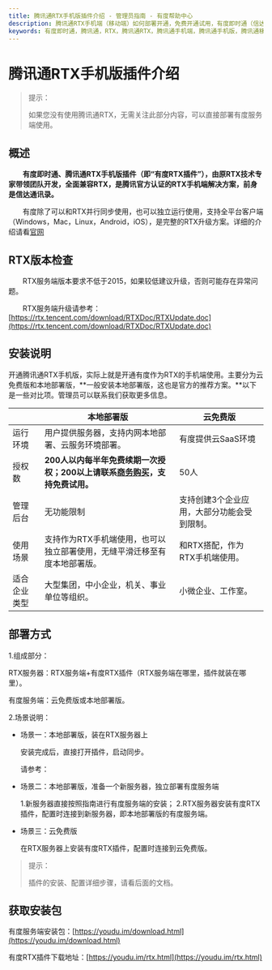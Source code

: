 ```yaml
---
title: 腾讯通RTX手机版插件介绍 - 管理员指南 - 有度帮助中心
description: 腾讯通RTX手机端（移动端）如何部署开通，免费开通试用，有度即时通（信达通讯录）实现RTX手机端，腾讯通RTX也可以全面升级至有度即时通。
keywords: 有度即时通，腾讯通，RTX，腾讯通RTX，腾讯通手机端，腾讯通手机版，腾讯通移动端，RTX手机端，RTX移动端，RTX手机端，信达通讯录，有度手机端，有度移动端
---
```


# 腾讯通RTX手机版插件介绍

> 提示：
>
> 如果您没有使用腾讯通RTX，无需关注此部分内容，可以直接部署有度服务端使用。

## 概述

　　**有度即时通、腾讯通RTX手机版插件（即“有度RTX插件”），由原RTX技术专家带领团队开发，全面兼容RTX，是腾讯官方认证的RTX手机端解决方案，前身是信达通讯录。**

　　有度除了可以和RTX并行同步使用，也可以独立运行使用，支持全平台客户端（Windows，Mac，Linux，Android，iOS），是完整的RTX升级方案。详细的介绍请看[官网](https://youdu.im)

## RTX版本检查

　　RTX服务端版本要求不低于2015，如果较低建议升级，否则可能存在异常问题。

　　RTX服务端升级请参考：[https://rtx.tencent.com/download/RTXDoc/RTXUpdate.doc](https://rtx.tencent.com/download/RTXDoc/RTXUpdate.doc)

## 安装说明

​		开通腾讯通RTX手机版，实际上就是开通有度作为RTX的手机端使用。主要分为云免费版和本地部署版，**一般安装本地部署版，这也是官方的推荐方案。**以下是一些对比项。管理员可以联系我们获取更多信息。

|              | 本地部署版                                                   | 云免费版                                    |
| ------------ | ------------------------------------------------------------ | ------------------------------------------- |
| 运行环境     | 用户提供服务器，支持内网本地部署、云服务环境部署。           | 有度提供云SaaS环境                          |
| 授权数       | **200人以内每半年免费续期一次授权；200以上请联系[商务购买](https://youdu.im/contact.html)，支持免费试用。** | 50人                                        |
| 管理后台     | 无功能限制                                                   | 支持创建3个企业应用，大部分功能会受到限制。 |
| 使用场景     | 支持作为RTX手机端使用，也可以独立部署使用，无缝平滑迁移至有度本地部署版。 | 和RTX搭配，作为RTX手机端使用。              |
| 适合企业类型 | 大型集团，中小企业，机关、事业单位等组织。                   | 小微企业、工作室。                          |

## 部署方式

1.组成部分：

RTX服务器：RTX服务端+有度RTX插件（RTX服务端在哪里，插件就装在哪里）。

有度服务端：云免费版或本地部署版。

2.场景说明：

- 场景一：本地部署版，装在RTX服务器上

  安装完成后，直接打开插件，启动同步。

  请参考：

- 场景二：本地部署版，准备一个新服务器，独立部署有度服务端

  1.新服务器直接按照指南进行有度服务端的安装；
  2.RTX服务器安装有度RTX插件，配置时连接到新服务器，即本地部署版的有度服务端。

- 场景三：云免费版

  在RTX服务器上安装有度RTX插件，配置时连接到云免费版。


> 提示：
>
> 插件的安装、配置详细步骤，请看后面的文档。

## 获取安装包

有度服务端安装包：[https://youdu.im/download.html](https://youdu.im/download.html)

有度RTX插件下载地址：[https://youdu.im/rtx.html](https://youdu.im/rtx.html)

